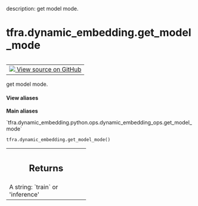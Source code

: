 description: get model mode.

<div itemscope itemtype="http://developers.google.com/ReferenceObject">
<meta itemprop="name" content="tfra.dynamic_embedding.get_model_mode" />
<meta itemprop="path" content="Stable" />
</div>

# tfra.dynamic_embedding.get_model_mode

<!-- Insert buttons and diff -->

<table class="tfo-notebook-buttons tfo-api nocontent" align="left">
<td>
  <a target="_blank" href="https://github.com/tensorflow/recommenders-addons/tree/master/tensorflow_recommenders_addons/dynamic_embedding/python/ops/dynamic_embedding_ops.py#L911-L917">
    <img src="https://www.tensorflow.org/images/GitHub-Mark-32px.png" />
    View source on GitHub
  </a>
</td>
</table>



get model mode.

<section class="expandable">
  <h4 class="showalways">View aliases</h4>
  <p>
<b>Main aliases</b>
<p>`tfra.dynamic_embedding.python.ops.dynamic_embedding_ops.get_model_mode`</p>
</p>
</section>

<pre class="devsite-click-to-copy prettyprint lang-py tfo-signature-link">
<code>tfra.dynamic_embedding.get_model_mode()
</code></pre>



<!-- Placeholder for "Used in" -->


<!-- Tabular view -->
 <table class="responsive fixed orange">
<colgroup><col width="214px"><col></colgroup>
<tr><th colspan="2"><h2 class="add-link">Returns</h2></th></tr>
<tr class="alt">
<td colspan="2">
A string: `train` or 'inference'
</td>
</tr>

</table>

